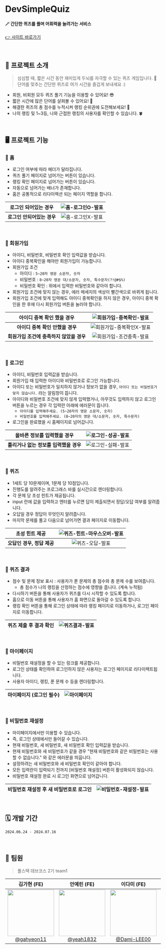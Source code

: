 # DevSimpleQuiz
#### 🪄 간단한 퀴즈를 풀며 어휘력을 늘려가는 서비스

[👉 사이트 바로가기](https://devsimplequiz.site/)

<br/>

## 📝 프로젝트 소개
> 심심할 때, 짧은 시간 동안 재미있게 두뇌를 자극할 수 있는 퀴즈 게임입니다. 🐠 <br/>
단어를 맞추는 간단한 퀴즈로 여가 시간을 즐겁게 보내세요 :)
- 회원, 비회원 모두 퀴즈 풀기 기능을 이용할 수 있어요! 😎
- 짧은 시간에 많은 단어를 살펴볼 수 있어요! 🙉
- 해결한 퀴즈의 총 점수를 누적시켜 랭킹 순위권에 도전해보세요! 🥇
- 나의 랭킹 및 1~3등, 나와 근접한 랭킹의 사용자를 확인할 수 있습니다. 🍀

<br/>

## 🖥️ 프로젝트 기능
### 🔗 홈
- 로그인 여부에 따라 헤더가 달라집니다.
- 퀴즈 풀기 페이지로 넘어가는 버튼이 있습니다.
- 랭킹 확인 페이지로 넘어가는 버튼이 있습니다.
- 자동으로 넘어가는 배너가 존재합니다.
- 홈은 공통적으로 리다이렉션 되는 페이지 역할을 합니다.

|로그인 되어있는 경우|![홈-로그인O-발표](https://github.com/user-attachments/assets/0b57157a-f51e-429c-b83f-8268e10642c2)|
|:-:|:-:|
|**로그인 안되어있는 경우**|![홈-로그인X-발표](https://github.com/user-attachments/assets/6e35e4fc-7899-4b5c-9d16-a527bf35f574)|

<br/>

### 🔗 회원가입
- 아이디, 비밀번호, 비밀번호 확인 입력값을 받습니다.
- 아이디 중복확인을 해야만 회원가입이 가능합니다.
- 회원가입 조건
  - 아이디 : `5~20자 영문 소문자, 숫자`
  - 비밀번호 : `8~20자 영문 대/소문자, 숫자, 특수문자(?!@#$%)`
  - 비밀번호 확인 : 위에서 입력한 비밀번호와 같아야 합니다.
- 회원가입 조건에 맞지 않는 경우, 에러 메세지의 색상이 빨간색으로 바뀌게 됩니다.
- 회원가입 조건에 맞게 입력해도 아이디 중복확인을 하지 않은 경우, 아이디 중복 확인을 한 후에 다시 회원가입 버튼을 눌러야 합니다.

|아이디 중복 확인 했을 경우|![회원가입-중복확인-발표](https://github.com/user-attachments/assets/097f8b9c-ddc9-4289-afd4-21f998c00fd5)|
|:-:|:-:|
|**아이디 중복 확인 안했을 경우**|![회원가입-중복확인X-발표](https://github.com/user-attachments/assets/60b7bdd8-6d52-4a90-9b9b-574b1ede5d14)|
|**회원가입 조건에 충족하지 않았을 경우**|![회원가입-조건충족-발표](https://github.com/user-attachments/assets/82121834-2709-4107-863d-a112bd6f5fcf)|

<br/>

### 🔗 로그인
- 아이디, 비밀번호 입력값을 받습니다.
- 회원가입 때 입력한 아이디와 비밀번호로 로그인 가능합니다.
- 아이디 또는 비밀번호가 일치하지 않거나 정보가 없을 경우, `아이디 또는 비밀번호가 맞지 않습니다.` 라는 알림창이 뜹니다.
- 아이디와 비밀번호 조건에 맞지 않게 입력했거나, 아무것도 입력하지 않고 로그인 버튼을 누르는 경우 각 입력란 아래에 에러문이 뜹니다.
  - `아이디를 입력해주세요. (5~20자의 영문 소문자, 숫자)`
  - `비밀번호를 입력해주세요. (8~20자의 영문 대/소문자, 숫자, 특수문자)`
- 로그인을 완료했을 시 홈페이지로 넘어갑니다.

|올바른 정보를 입력했을 경우|![로그인-성공-발표](https://github.com/user-attachments/assets/902d04cc-5537-4b9d-ab0f-26f9f8c78b27)|
|:-:|:-:|
|**틀리거나 없는 정보를 입력했을 경우**|![로그인-실패-발표](https://github.com/user-attachments/assets/552503c6-35ac-4360-802d-d640b6bf77e0)|

<br/>

### 🔗 퀴즈
- 1세트 당 10문제이며, 1문제 당 10점입니다.
- 진행도를 알려주는 프로그래스 바를 실시간으로 렌더링합니다.
- 각 문제 당 초성 힌트가 제공됩니다.
- input 란에 값을 입력하고 엔터를 누르면 답이 제출되면서 정답/오답 여부를 알려줍니다.
- 오답일 경우 정답이 무엇인지 알려줍니다.
- 마지막 문제를 풀고 다음으로 넘어가면 결과 페이지로 이동합니다.

|초성 힌트 제공|![퀴즈-힌트-마우스오버-발표](https://github.com/user-attachments/assets/17695f99-2c13-4d88-b137-3aeebb0d1203)|
|:-:|:-:|
|**오답인 경우, 정답 제공**|![퀴즈-오답-발표](https://github.com/user-attachments/assets/69452929-af4f-45dc-940d-f2fbdabacba9)|

<br/>

### 🔗 퀴즈 결과
- 점수 및 문제 정보 표시 : 사용자가 푼 문제의 총 점수와 총 문제 수를 보여줍니다.
  - 총 점수가 나의 랭킹을 산정하는 점수에 영향을 줍니다. (계속 누적됨)
- 다시하기 버튼을 통해 사용자가 퀴즈를 다시 시작할 수 있도록 합니다.
- 홈으로 이동 버튼을 통해 사용자가 홈 화면으로 돌아갈 수 있도록 합니다.
- 랭킹 확인 버튼을 통해 로그인 상태에 따라 랭킹 페이지로 이동하거나, 로그인 페이지로 이동합니다.

|퀴즈 제출 후 결과 확인|![퀴즈결과-발표](https://github.com/user-attachments/assets/50ce0861-9b8b-42f9-8dfc-16f1725bb592)|
|:-:|:-:|

<br/>

### 🔗 마이페이지
- 비밀번호 재설정을 할 수 있는 링크를 제공합니다.
- 로그인 상태를 확인하여 로그인하지 않은 사용자는 로그인 페이지로 리다이렉트됩니다.
- 사용자 아이디, 랭킹, 푼 문제 수 등을 렌더링합니다.

|마이페이지 (로그인 필수)|![마이페이지](https://github.com/user-attachments/assets/4e9773cb-4dd2-4661-9c7c-0b8e251e0fd4)|
|:-:|:-:|

<br/>

### 🔗 비밀번호 재설정
- 마이페이지에서만 이용할 수 있습니다.
- 즉, 로그인 상태에서만 들어갈 수 있습니다.
- 현재 비밀번호, 새 비밀번호, 새 비밀번호 확인 입력값을 받습니다.
- 현재 비밀번호와 새 비밀번호가 같을 경우 "현재 비밀번호와 같은 비밀번호는 사용할 수 없습니다." 와 같은 에러문을 띄웁니다.
- 설정하려는 새 비밀번호와 새 비밀번호 확인이 같아야 합니다.
- 모든 입력란이 입력되기 전까지 [비밀번호 재설정] 버튼이 활성화되지 않습니다.
- 비밀번호 재설정 완료 시 로그인 화면으로 넘어갑니다.

|비밀번호 재설정 후 새 비밀번호로 로그인|![비밀번호-재설정-발표](https://github.com/user-attachments/assets/c613f5cc-8a7c-4c89-ba47-7c8e1cc2790e)|
|:-:|:-:|

<br/>

## 🗓️ 개발 기간
```
2024.06.24 - 2024.07.16
```

<br/>

## 🤍 팀원
> 풀스택 데브코스 2기 team1

|김가현 (FE)|안예린 (FE)|이다미 (FE)|임진호 (BE)|
|:-:|:-:|:-:|:-:|
|<img src="https://avatars.githubusercontent.com/u/117976216?v=4" width="150" height="150"/><br/>[@gahyeon11](https://github.com/gahyeon11)|<img src="https://avatars.githubusercontent.com/u/29669560?v=4" width="150" height="150"/><br/>[@yeah1832](https://github.com/yeah1832)|<img src="https://avatars.githubusercontent.com/u/58524208?v=4" width="150" height="150"/><br/>[@Dami-LEE00](https://github.com/Dami-LEE00)|<img src="https://avatars.githubusercontent.com/u/74135462?v=4" width="150" height="150"/><br/>[@Jake1152](https://github.com/Jake1152)|
